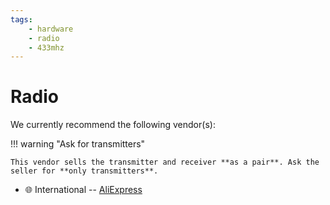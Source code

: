 ```yaml
---
tags:
    - hardware
    - radio
    - 433mhz
---
```


# Radio

We currently recommend the following vendor(s):

!!! warning "Ask for transmitters"

    This vendor sells the transmitter and receiver **as a pair**. Ask the seller for **only transmitters**.

- :globe_with_meridians: International -- [AliExpress](https://aliexpress.com/item/32820610184.html)